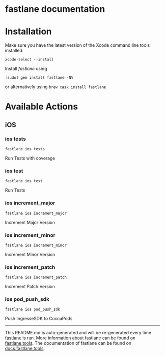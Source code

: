 fastlane documentation
================
# Installation

Make sure you have the latest version of the Xcode command line tools installed:

```
xcode-select --install
```

Install _fastlane_ using
```
[sudo] gem install fastlane -NV
```
or alternatively using `brew cask install fastlane`

# Available Actions
## iOS
### ios tests
```
fastlane ios tests
```
Run Tests with coverage
### ios test
```
fastlane ios test
```
Run Tests
### ios increment_major
```
fastlane ios increment_major
```
Increment Major Version
### ios increment_minor
```
fastlane ios increment_minor
```
Increment Minor Version
### ios increment_patch
```
fastlane ios increment_patch
```
Increment Patch Version
### ios pod_push_sdk
```
fastlane ios pod_push_sdk
```
Push IngresseSDK to CocoaPods

----

This README.md is auto-generated and will be re-generated every time [fastlane](https://fastlane.tools) is run.
More information about fastlane can be found on [fastlane.tools](https://fastlane.tools).
The documentation of fastlane can be found on [docs.fastlane.tools](https://docs.fastlane.tools).
